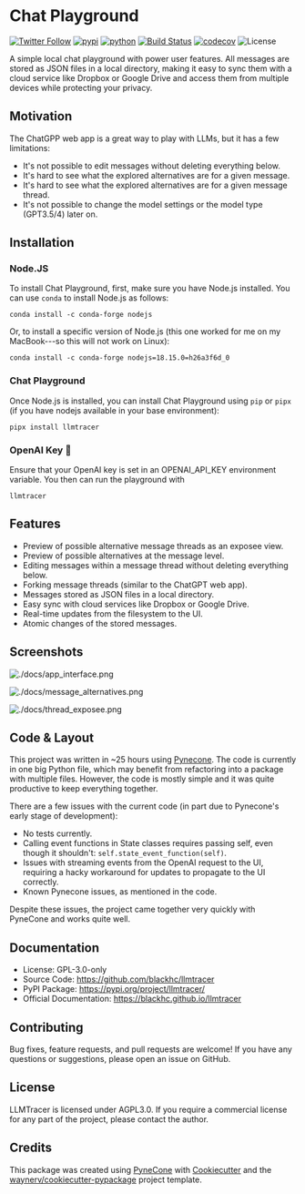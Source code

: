 # Chat Playground

[![Twitter Follow](https://img.shields.io/twitter/follow/blackhc?style=social)](https://twitter.com/intent/follow?screen_name=blackhc)
[![pypi](https://img.shields.io/pypi/v/llmtracer.svg)](https://pypi.org/project/llmtracer/)
[![python](https://img.shields.io/pypi/pyversions/llmtracer.svg)](https://pypi.org/project/llmtracer/)
[![Build Status](https://github.com/blackhc/llmtracer/actions/workflows/dev.yml/badge.svg)](https://github.com/blackhc/llmtracer/actions/workflows/dev.yml)
[![codecov](https://codecov.io/gh/blackhc/llmtracer/branch/main/graphs/badge.svg)](https://codecov.io/github/blackhc/llmtracer)
![License](https://img.shields.io/github/license/blackhc/llmtracer)

A simple local chat playground with power user features. All messages are stored as JSON files in a local directory, making it easy to sync them with a cloud service like Dropbox or Google Drive and access them from multiple devices while protecting your privacy.

## Motivation

The ChatGPP web app is a great way to play with LLMs, but it has a few limitations:

- It's not possible to edit messages without deleting everything below.
- It's hard to see what the explored alternatives are for a given message.
- It's hard to see what the explored alternatives are for a given message thread.
- It's not possible to change the model settings or the model type (GPT3.5/4) later on.

## Installation

### Node.JS

To install Chat Playground, first, make sure you have Node.js installed. You can use `conda` to install Node.js as follows:

```
conda install -c conda-forge nodejs
```

Or, to install a specific version of Node.js (this one worked for me on my MacBook---so this will not work on Linux):

```
conda install -c conda-forge nodejs=18.15.0=h26a3f6d_0
```

### Chat Playground

Once Node.js is installed, you can install Chat Playground using `pip` or `pipx` (if you have nodejs available in your base environment):

```
pipx install llmtracer
```

### OpenAI Key :key:

Ensure that your OpenAI key is set in an OPENAI_API_KEY environment variable. You then can run the playground with

```
llmtracer
```

## Features

* Preview of possible alternative message threads as an exposee view.
* Preview of possible alternatives at the message level.
* Editing messages within a message thread without deleting everything below.
* Forking message threads (similar to the ChatGPT web app).
* Messages stored as JSON files in a local directory.
* Easy sync with cloud services like Dropbox or Google Drive.
* Real-time updates from the filesystem to the UI.
* Atomic changes of the stored messages.

## Screenshots

![./docs/app_interface.png](./docs/app_interface.png)

![./docs/message_alternatives.png](./docs/message_alternatives.png)

![./docs/thread_exposee.png](./docs/thread_exposee.png)

## Code & Layout

This project was written in ~25 hours using [Pynecone](https://pynecone.io/). The code is currently in one big Python file, which may benefit from refactoring into a package with multiple files. However, the code is mostly simple and it was quite productive to keep everything together.

There are a few issues with the current code (in part due to Pynecone's early stage of development):

- No tests currently.
- Calling event functions in State classes requires passing self, even though it shouldn't: `self.state_event_function(self)`.
- Issues with streaming events from the OpenAI request to the UI, requiring a hacky workaround for updates to propagate to the UI correctly.
- Known Pynecone issues, as mentioned in the code.

Despite these issues, the project came together very quickly with PyneCone and works quite well.

## Documentation

* License: GPL-3.0-only
* Source Code: <https://github.com/blackhc/llmtracer>
* PyPI Package: <https://pypi.org/project/llmtracer/>
* Official Documentation: <https://blackhc.github.io/llmtracer>

## Contributing

Bug fixes, feature requests, and pull requests are welcome! If you have any questions or suggestions, please open an issue on GitHub.

## License

LLMTracer is licensed under AGPL3.0. If you require a commercial license for any part of the project, please contact the author.

## Credits

This package was created using [PyneCone](https://pynecone.io/) with [Cookiecutter](https://github.com/audreyr/cookiecutter) and the [waynerv/cookiecutter-pypackage](https://github.com/waynerv/cookiecutter-pypackage) project template.
